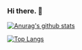 ### Hi there. 👋

<!--
**guilhermelo/guilhermelo** is a ✨ _special_ ✨ repository because its `README.md` (this file) appears on your GitHub profile.
-->
[![Anurag's github stats](https://github-readme-stats.vercel.app/api?username=guilhermelo)](https://github.com/anuraghazra/github-readme-stats)

[![Top Langs](https://github-readme-stats.vercel.app/api/top-langs/?username=guilhermelo)](https://github.com/anuraghazra/github-readme-stats)
